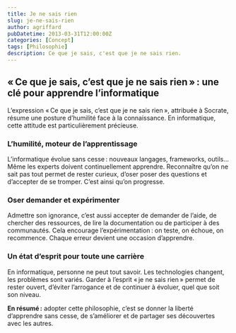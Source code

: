 ```yaml
---
title: Je ne sais rien
slug: je-ne-sais-rien
author: agriffard
pubDatetime: 2013-03-31T12:00:00Z
categories: [Concept]
tags: [Philosophie]
description: Ce que je sais, c'est que je ne sais rien.
---
```


## « Ce que je sais, c’est que je ne sais rien » : une clé pour apprendre l’informatique

L’expression « Ce que je sais, c’est que je ne sais rien », attribuée à Socrate, résume une posture d’humilité face à la connaissance. En informatique, cette attitude est particulièrement précieuse.

### L’humilité, moteur de l’apprentissage

L’informatique évolue sans cesse : nouveaux langages, frameworks, outils… Même les experts doivent continuellement apprendre. Reconnaître qu’on ne sait pas tout permet de rester curieux, d’oser poser des questions et d’accepter de se tromper. C’est ainsi qu’on progresse.

### Oser demander et expérimenter

Admettre son ignorance, c’est aussi accepter de demander de l’aide, de chercher des ressources, de lire la documentation ou de participer à des communautés. Cela encourage l’expérimentation : on teste, on échoue, on recommence. Chaque erreur devient une occasion d’apprendre.

### Un état d’esprit pour toute une carrière

En informatique, personne ne peut tout savoir. Les technologies changent, les problèmes sont variés. Garder à l’esprit « je ne sais rien » permet de rester ouvert, d’éviter l’arrogance et de continuer à évoluer, quel que soit son niveau.

**En résumé :** adopter cette philosophie, c’est se donner la liberté d’apprendre sans cesse, de s’améliorer et de partager ses découvertes avec les autres.
